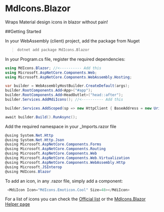 # MdIcons.Blazor
Wraps Material design icons in blazor without pain!

##Getting Started

In your WebAssembly (client) project, add the package from Nuget

> ```bash
> dotnet add package MdIcons.Blazor
> ```

In your Program.cs file, register the required dependencies: 

````csharp
using MdIcons.Blazor; //<---------- Add this
using Microsoft.AspNetCore.Components.Web;
using Microsoft.AspNetCore.Components.WebAssembly.Hosting;

var builder = WebAssemblyHostBuilder.CreateDefault(args);
builder.RootComponents.Add<App>("#app");
builder.RootComponents.Add<HeadOutlet>("head::after");
builder.Services.AddMdiIcons(); //<---------- Add this

builder.Services.AddScoped(sp => new HttpClient { BaseAddress = new Uri(builder.HostEnvironment.BaseAddress) });

await builder.Build().RunAsync();

````



Add the required namespace in your _Imports.razor file

```csharp
@using System.Net.Http
@using System.Net.Http.Json
@using Microsoft.AspNetCore.Components.Forms
@using Microsoft.AspNetCore.Components.Routing
@using Microsoft.AspNetCore.Components.Web
@using Microsoft.AspNetCore.Components.Web.Virtualization
@using Microsoft.AspNetCore.Components.WebAssembly.Http
@using Microsoft.JSInterop
@using MdIcons.Blazor
```

To add an icon, in any .razor file, simply add a <MdiIcon/>  component:

````csharp
 <MdiIcon Icon="MdIcons.Emoticon.Cool" Size=48></MdiIcon>
````



For a list of icons you can check the [Official list](https://materialdesignicons.com/) or the [MdIcons.Blazor Helper page](https://davidnajar.github.io/MdIcons.Blazor/)

